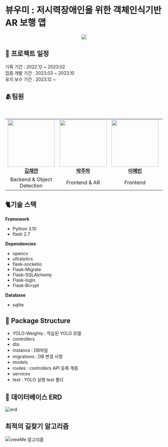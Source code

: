 # 뷰우미 : 저시력장애인을 위한 객체인식기반 AR 보행 앱

<div align="center"><img src="https://github.com/NoNameGP/Python_Repo/assets/106591445/7e7e2bf4-1a9a-436f-8f68-7aa3f6ea0883"/></div>

## 📆 프로젝트 일정
기획 기간 : 2022.12 ~ 2023.02
<br/>집중 개발 기간 : 2023.03 ~ 2023.10
<br/>유지 보수 기간 : 2023.12 ~

## 🫂팀원
<table>
  <tbody>
    <tr>
      <td align="center"><a href="https://github.com/kchaeys2"><img src="https://avatars.githubusercontent.com/u/106591445?v=4" width="150px;" alt=""/><br /><b>김채연</b></a><br /></td>
      <td align="center"><a href="https://github.com/Pjh01"><img src="https://avatars.githubusercontent.com/u/64469496?v=4" width="150px;" alt=""/><br /><b>박주하</b></a><br /></td>
      <td align="center"><a href="https://github.com/Hyyeb"><img src="https://avatars.githubusercontent.com/u/64469496?v=4" width="150px;" alt=""/><br /><b>이혜빈</b>
</a><br /></td>
<br /></td>
      <td align="center"><a href="https://github.com/ohyojin"><img src="https://avatars.githubusercontent.com/u/124988190?v=4" width="150px;" alt=""/><br /><b>오효진</b>
</a><br /></td>
     <tr/>
      <td align="center">Backend & Object Detection</td>
      <td align="center">Frontend & AR </td>
      <td align="center">Frontend</td>
      <td align="center">Design</td>
    </tr>
  </tbody>
</table> 

## 🐈기술 스택
**Framework**
- Python 3.10
- flask 2.7
  
**Dependencies**
- opencv
- ultralytics
- flask-socketio
- Flask-Migrate
- Flask-SQLAlchemy
- Flask-login
- Flask-Bcrypt

**Database**
- sqlite

## 📁 Package Structure
- YOLO-Weights : 학습된 YOLO 모델
- controllers
- dto
- instance : DB파일
- migrations : DB 변경 사항
- models
- routes : controllers API 등록 계층
- services
- test : YOLO 실행 test 폴더 

## 💾 데이터베이스 ERD
![erd](https://github.com/NoNameGP/Python_Repo/assets/106591445/775aa3f6-6b70-4dd9-a150-6effeb13ef09)

## 최적의 길찾기 알고리즘
![viewMe 알고리즘](https://github.com/NoNameGP/Python_Repo/assets/106591445/eac9fc43-92bd-421d-afe1-e7c6d4e35911)

